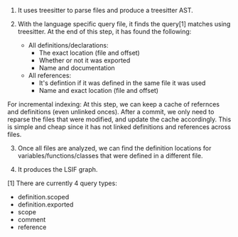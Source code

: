 1. It uses treesitter to parse files and produce a treesitter AST. 

2. With the language specific query file, it finds the query[1] matches using treesitter. At the end of this step, 
it has found the following:
    - All definitions/declarations: 
      - The exact location (file and offset)
      - Whether or not it was exported
      - Name and documentation
    - All references:
      - It's defintion if it was defined in the same file it was used
      - Name and exact location (file and offset)

For incremental indexing: At this step, we can keep a cache of refernces and definitions (even unlinked onces). After a commit, we only need to reparse the files 
that were modified, and update the cache accordingly. This is simple and cheap since it has not linked definitions and references across files.

3. Once all files are analyzed, we can find the definition locations for variables/functions/classes that were defined in a different file.

4. It produces the LSIF graph.


[1] There are currently 4 query types:
  - definition.scoped
  - definition.exported
  - scope
  - comment
  - reference
